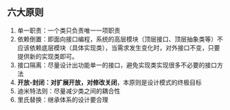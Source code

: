 ## 六大原则

 1. 单一职责：一个类只负责唯一一项职责
 2. 依赖倒置：即面向接口编程，系统的高层模块（顶层接口、顶层抽象类等）不应该依赖底层模块（具体实现类），当需求发生变化时，对外接口不变，只要提供新的实现类即可。
 3. 接口隔离：尽量设计出功能单一的接口，避免实现类实现很多不必要的接口方法
 4. **开放-封闭：对扩展开放，对修改关闭**，本原则是设计模式的终极目标
 5. 迪米特法则：尽量减少类之间的耦合性
 6. 里氏替换：继承体系的设计要合理
 
 
